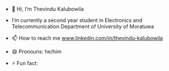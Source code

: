 - 👋 Hi, I’m Thevindu Kalubowila
- I’m currently a second year student in Electronics and Telecommunication Department of University of Moratuwa 

- 📫 How to reach me www.linkedin.com/in/thevindu-kalubowila
- 😄 Pronouns: he/him
- ⚡ Fun fact: 

<!---
ThevinduSK/ThevinduSK is a ✨ special ✨ repository because its `README.md` (this file) appears on your GitHub profile.
You can click the Preview link to take a look at your changes.
--->
